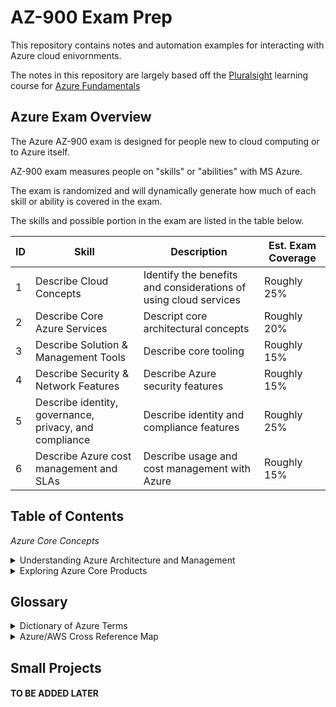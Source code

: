 # AZ-900 Exam Prep

This repository contains notes and automation examples for interacting with Azure cloud enivornments.

The notes in this repository are largely based off the [Pluralsight](pluralsight.com) learning course for [Azure Fundamentals](https://www.pluralsight.com/paths/microsoft-azure-fundamentals-az-900)

## Azure Exam Overview

The Azure AZ-900 exam is designed for people new to cloud computing or to Azure itself.

AZ-900 exam measures people on "skills" or "abilities" with MS Azure.

The exam is randomized and will dynamically generate how much of each skill or ability is covered in the exam.

The skills and possible portion in the exam are listed in the table below.

| ID  | Skill | Description | Est. Exam Coverage |
| ------------- | ------------- | ------------- | ------------- |
|1| Describe Cloud Concepts                                | Identify the benefits and considerations of using cloud services | Roughly 25% |
|2| Describe Core Azure Services                           | Descript core architectural concepts                             | Roughly 20% |
|3| Describe Solution & Management Tools                   | Describe core tooling                                            | Roughly 15% |
|4| Describe Security & Network Features                   | Describe Azure security features                                 | Roughly 15% |
|5| Describe identity, governance, privacy, and compliance | Describe identity and compliance features                        | Roughly 25% |
|6| Describe Azure cost management and SLAs                | Describe usage and cost management with Azure		            | Roughly 15% |

## Table of Contents

_Azure Core Concepts_

<details><summary>Understanding Azure Architecture and Management</summary>
<p>
This is a sections dedicated to Azure Architecture and Management!!!!!!
</details>

<details><summary>Exploring Azure Core Products</summary>
<p>
PLACE HOLDER MATERIAL
</p>
</details>

## Glossary

<details><summary>Dictionary of Azure Terms</summary>
<p>

| Term | Definition |
|-|-|
| Azure Blob | Object store for text and binary data. |
| Azure Disks | Azure block device storage. |
| Azure Files | Azure NFS service. |
| Azure Geography | An Azure geography is an area of the world that contains at least one or more Azure region(s). |
| Azure Queues | Azure message queuing service. |
| Azure Storage | Blanket term that refers to Azure ['Blobs','Disks','Filess','Queues','Tables']. |
| Azure Tables | Azure NoSQL/Schemaless data solution. |
| ITPAC | I.T Pre-assembled Components. |

</p>
</details>

<details><summary>Azure/AWS Cross Reference Map</summary>
<p>

This map servers as a cross reference resource to help people familar with AWS understand services and terminology with Azure

| Azure_Term | AWS_Term | Description |
|-|-|-|
| Azure Blob | Amazon S3 | Azure Blob is the Azure object storage service that is equivalent to S3 |
| Azure Disks | Amazon EBS | Azure Disks is the disk/block-storage solution for Azure. |
| Azure Files | Amazon EFS | Azure Files is the NFS system for Azure. |
| Azure Queues | Amazon SQS | Azure Queues is the queuing system for Azure. |
| Azure Resource Group | Amazon Resource Tags | Tags are that applied to any AWS services are used in the same way Azure uses "Resource Groups." |
| Azure Tables | Amazon DynamoDB | Azure Tables is the schemaless/NoSQL solution for Azure. |

</p>
</details>

## Small Projects

#### TO BE ADDED LATER